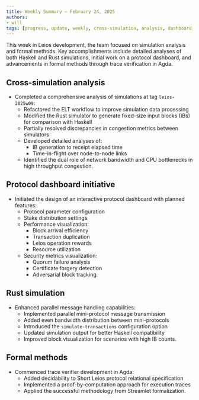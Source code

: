```yaml
---
title: Weekly Summary – February 24, 2025
authors:
- will
tags: [progress, update, weekly, cross-simulation, analysis, dashboard, protocol, formal-methods, trace-verification, agda, rust-simulation]
---
```


This week in Leios development, the team focused on simulation analysis and formal methods. Key accomplishments include detailed analyses of both Haskell and Rust simulations, initial work on a protocol dashboard, and advancements in formal methods through trace verification in Agda.

## Cross-simulation analysis

- Completed a comprehensive analysis of simulations at tag `leios-2025w09`:
  - Refactored the ELT workflow to improve simulation data processing
  - Modified the Rust simulator to generate fixed-size input blocks (IBs) for comparison with Haskell
  - Partially resolved discrepancies in congestion metrics between simulators
  - Developed detailed analyses of:
    - IB generation to receipt elapsed time
    - Time-in-flight over node-to-node links
  - Identified the dual role of network bandwidth and CPU bottlenecks in high throughput congestion.

## Protocol dashboard initiative

- Initiated the design of an interactive protocol dashboard with planned features:
  - Protocol parameter configuration
  - Stake distribution settings
  - Performance visualization:
    - Block arrival efficiency
    - Transaction duplication
    - Leios operation rewards
    - Resource utilization
  - Security metrics visualization:
    - Quorum failure analysis
    - Certificate forgery detection
    - Adversarial block tracking.

## Rust simulation

- Enhanced parallel message handling capabilities:
  - Implemented parallel mini-protocol message transmission
  - Added even bandwidth distribution between mini-protocols
  - Introduced the `simulate-transactions` configuration option
  - Updated simulation output for better Haskell compatibility
  - Improved block visualization for scenarios with high IB counts.

## Formal methods

- Commenced trace verifier development in Agda:
  - Added decidability to Short Leios protocol relational specification
  - Implemented a proof-by-computation approach for execution traces
  - Applied the successful methodology from Streamlet formalization. 
